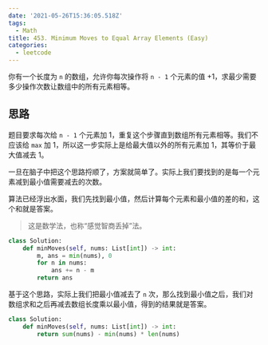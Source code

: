 ```yaml
---
date: '2021-05-26T15:36:05.518Z'
tags:
  - Math
title: 453. Minimum Moves to Equal Array Elements (Easy)
categories:
  - leetcode
---
```


你有一个长度为 `n` 的数组，允许你每次操作将 `n - 1` 个元素的值 +1，求最少需要多少操作次数让数组中的所有元素相等。

<!-- more -->

## 思路

题目要求每次给 `n - 1` 个元素加 1，重复这个步骤直到数组所有元素相等。我们不应该给 `max` 加 1，所以这一步实际上是给最大值以外的所有元素加 1，其等价于最大值减去 1。

一旦在脑子中把这个思路捋顺了，方案就简单了。实际上我们要找到的是每一个元素减到最小值需要减去的次数。

算法已经浮出水面，我们先找到最小值，然后计算每个元素和最小值的差的和，这个和就是答案。

> 这是数学法，也称“感觉智商丢掉”法。

```python
class Solution:
    def minMoves(self, nums: List[int]) -> int:
        m, ans = min(nums), 0
        for n in nums:
            ans += n - m
        return ans
```

基于这个思路，实际上我们把最小值减去了 `n` 次，那么找到最小值之后，我们对数组求和之后再减去数组长度乘以最小值，得到的结果就是答案。

```python
class Solution:
    def minMoves(self, nums: List[int]) -> int:
        return sum(nums) - min(nums) * len(nums)
```
